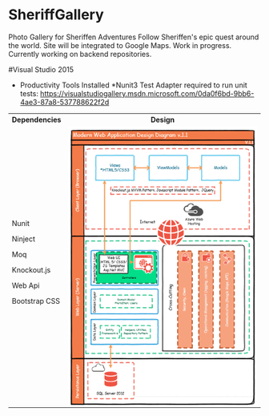 # SheriffGallery
Photo Gallery for Sheriffen Adventures
Follow Sheriffen's epic quest around the world. Site will be integrated to Google Maps.
Work in progress. 
Currently working on backend repositories.

#Visual Studio 2015
* Productivity Tools Installed
*Nunit3 Test Adapter required to run unit tests: https://visualstudiogallery.msdn.microsoft.com/0da0f6bd-9bb6-4ae3-87a8-537788622f2d

<table>
  <tr>
    <th>Dependencies</th>
    <th>Design</th>
  </tr>
  <tr>
    <td> 
         <p>Nunit</p>
         <p>Ninject</p>
         <p>Moq</p>
         <p>Knockout.js</p>
         <p>Web Api</p>
         <p>Bootstrap CSS</p>
     </td>
    <td rowspan="2"><img align="center" src="https://github.com/sheriffjohn/SheriffGallery/blob/master/WebDesign.PNG" ></td>
  </tr>
  <tr>
    <td></td>
  </tr>
</table>






